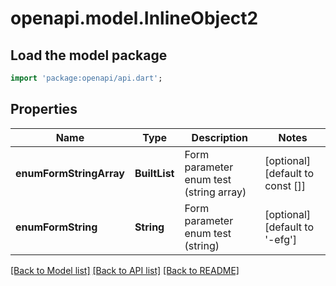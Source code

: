 # openapi.model.InlineObject2

## Load the model package
```dart
import 'package:openapi/api.dart';
```

## Properties
Name | Type | Description | Notes
------------ | ------------- | ------------- | -------------
**enumFormStringArray** | **BuiltList<String>** | Form parameter enum test (string array) | [optional] [default to const []]
**enumFormString** | **String** | Form parameter enum test (string) | [optional] [default to &#39;-efg&#39;]

[[Back to Model list]](../README.md#documentation-for-models) [[Back to API list]](../README.md#documentation-for-api-endpoints) [[Back to README]](../README.md)


